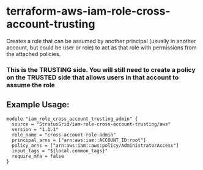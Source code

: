# terraform-aws-iam-role-cross-account-trusting
Creates a role that can be assumed by another principal (usually in another account, but could be user or role) to act as that role with permissions from the attached policies.

### This is the TRUSTING side. You will still need to create a policy on the TRUSTED side that allows users in that account to assume the role

## Example Usage:
```
module "iam_role_cross_account_trusting_admin" {
  source = "StratusGrid/iam-role-cross-account-trusting/aws"
  version = "1.1.1"
  role_name = "cross-account-role-admin"
  principal_arns = ["arn:aws:iam::ACCOUNT_ID:root"]
  policy_arns = ["arn:aws:iam::aws:policy/AdministratorAccess"]
  input_tags = "${local.common_tags}"
  require_mfa = false
}

```
